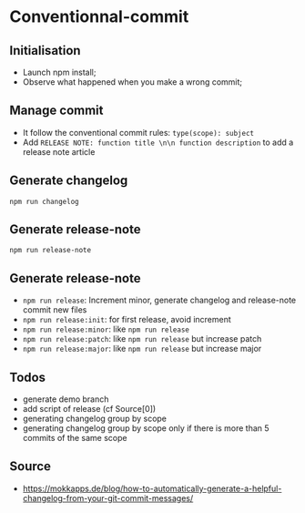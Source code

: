 # Conventionnal-commit

## Initialisation

- Launch npm install;
- Observe what happened when you make a wrong commit;

## Manage commit

- It follow the conventional commit rules: `type(scope): subject`
- Add `RELEASE NOTE: function title \n\n function description` to add a release note article

## Generate changelog

`npm run changelog`

## Generate release-note

`npm run release-note`

## Generate release-note

- `npm run release`: Increment minor, generate changelog and release-note commit new files
- `npm run release:init`: for first release, avoid increment
- `npm run release:minor`: like `npm run release`
- `npm run release:patch`: like `npm run release` but increase patch
- `npm run release:major`: like `npm run release` but increase major

## Todos

- generate demo branch
- add script of release (cf Source[0])
- generating changelog group by scope
- generating changelog group by scope only if there is more than 5 commits of the same scope

## Source

- https://mokkapps.de/blog/how-to-automatically-generate-a-helpful-changelog-from-your-git-commit-messages/
